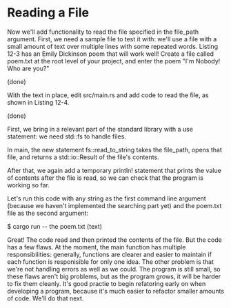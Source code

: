 # Reading a File

Now we'll add functionality to read the file specified in the file_path argument. First, we need a
sample file to test it with: we'll use a file with a small amount of text over multiple lines with
some repeated words. Listing 12-3 has an Emily Dickinson poem that will work well! Create a file called
poem.txt at the root level of your project, and enter the poem "I'm Nobody! Who are you?"

(done)

With the text in place, edit src/main.rs and add code to read the file, as shown in Listing 12-4.

(done)

First, we bring in a relevant part of the standard library with a use statement: we need std::fs to
handle files.

In main, the new statement fs::read_to_string takes the file_path, opens that file, and returns
a std::io::Result<String> of the file's contents.

After that, we again add a temporary println! statement that prints the value of contents after
the flie is read, so we can check that the program is working so far.

Let's run this code with any string as the first command line argument (because we haven't
implemented the searching part yet) and the poem.txt file as the second argument:

$ cargo run -- the poem.txt
(text)


Great! The code read and then printed the contents of the file. But the code has a few flaws. At the
moment, the main function has multiple responsibilities: generally, functions are clearer and easier
to maintain if each function is responisible for only one idea. The other problem is that we're not
handling errors as well as we could. The program is still small, so these flaws aren't big problems,
but as the program grows, it will be harder to fix them cleanly. It's good practie to begin refatoring
early on when developing a program, because it's much easier to refactor smaller amounts of code.
We'll do that next.
